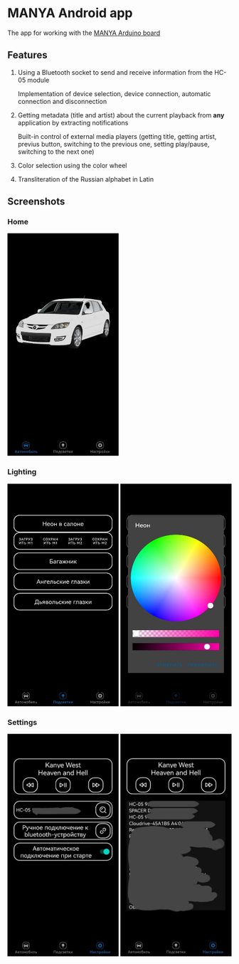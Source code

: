 # MANYA Android app
The app for working with the [MANYA Arduino board](https://github.com/porodzinskiy/manya-arduino-sketch)

## Features
1. Using a Bluetooth socket to send and receive information from the HC-05 module

   Implementation of device selection, device connection, automatic connection and disconnection
3. Getting metadata (title and artist) about the current playback from <b>any</b> application by extracting notifications

   Built-in control of external media players (getting title, getting artist, previus button, switching to the previous one, setting play/pause, switching to the next one)
4. Color selection using the color wheel
5. Transliteration of the Russian alphabet in Latin

## Screenshots
### Home
<p align="left">
  <img src="https://github.com/porodzinskiy/manya-android-app/blob/master/screenshot_home.jpg" width="250" height ="500" title="Home">
</p>

### Lighting
<p>
   <img src="https://github.com/porodzinskiy/manya-android-app/blob/master/screenshot_lights.jpg" width="250" height ="500" title="Lights">
   <img src="https://github.com/porodzinskiy/manya-android-app/blob/master/screenshot_colorpicker.jpg" width="250" height ="500" title="ColorPicker">
</p>

### Settings
<p>
   <img src="https://github.com/porodzinskiy/manya-android-app/blob/master/screenshot_settings.jpg" width="250" height ="500" title="Settings">
   <img src="https://github.com/porodzinskiy/manya-android-app/blob/master/screenshot_deviceselection.jpg" width="250" height ="500" title="DeviceSelection">
</p>
